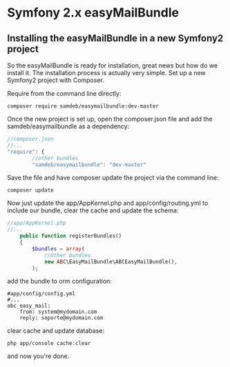 Symfony 2.x easyMailBundle
==========================



## Installing the easyMailBundle in a new Symfony2 project
So the easyMailBundle is ready for installation, great news but how do we install it.  The installation process is actually very simple.  Set up a new Symfony2 project with Composer.

Require from the command line directly:
```
composer require samdeb/easymailbundle:dev-master
```

Once the new project is set up, open the composer.json file and add the samdeb/easymailbundle as a dependency:
``` js
//composer.json
//...
"require": {
        //other bundles
        "samdeb/easymailbundle": "dev-master"
```
Save the file and have composer update the project via the command line:
``` shell
composer update
```
Now just update the app/AppKernel.php and app/config/routing.yml to include our bundle, clear the cache and update the schema:
``` php
//app/AppKernel.php
//...
    public function registerBundles()
    {
        $bundles = array(
            //Other bundles
            new ABC\EasyMailBundle\ABCEasyMailBundle(),
        );
```
add the bundle to orm configuration:
```
#app/config/config.yml
#...
abc_easy_mail:
    from: system@mydomain.com
    reply: soporte@mydomain.com
```
clear cache and update database:
``` shell
php app/console cache:clear
```

and now you're done.
